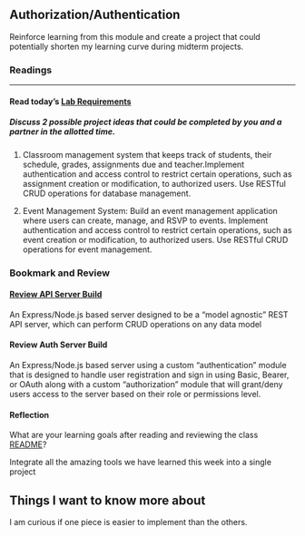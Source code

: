 ## Authorization/Authentication

Reinforce learning from this module and create a project that could potentially shorten my learning curve during midterm projects.

### Readings
___

#### Read today’s [Lab Requirements](https://canvas.instructure.com/calendar#view_name=month&view_start=2023-05-21)


##### Discuss 2 possible project ideas that could be completed by you and a partner in the allotted time.

1. Classroom management system that keeps track of students, their schedule, grades, assignments due and teacher.Implement authentication and access control to restrict certain operations, such as assignment creation or modification, to authorized users. Use RESTful CRUD operations for database management.


2. Event Management System: Build an event management application where users can create, manage, and RSVP to events. Implement authentication and access control to restrict certain operations, such as event creation or modification, to authorized users. Use RESTful CRUD operations for event management.


### Bookmark and Review

#### [Review API Server Build](https://canvas.instructure.com/calendar#view_name=month&view_start=2023-05-21)

An Express/Node.js based server designed to be a “model agnostic” REST API server, which can perform CRUD operations on any data model

#### Review Auth Server Build

An Express/Node.js based server using a custom “authentication” module that is designed to handle user registration and sign in using Basic, Bearer, or OAuth along with a custom “authorization” module that will grant/deny users access to the server based on their role or permissions level.

#### Reflection

What are your learning goals after reading and reviewing the class [README](https://codefellows.github.io/code-401-javascript-guide/curriculum/class-09/)?


Integrate all the amazing tools we have learned this week into a single project 


## Things I want to know more about

I am curious if one piece is easier to implement than the others. 